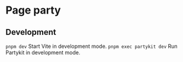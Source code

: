# Page party

## Development

`pnpm dev` Start Vite in development mode.
`pnpm exec partykit dev` Run Partykit in development mode.
